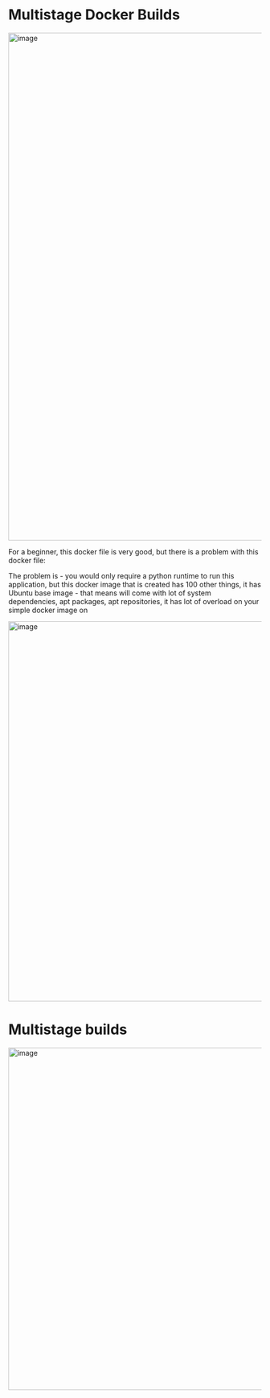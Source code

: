 
# Multistage Docker Builds


<img width="1607" height="1011" alt="image" src="https://github.com/user-attachments/assets/8bdbd7dd-ef91-4735-8916-4f8a28e9a359" />

For a beginner, this docker file is very good, but there is a problem with this docker file:

 The problem is - you would only require a python runtime to run this application, but this docker image that is created has 100 other things, it has Ubuntu base image - that means will come with lot of system dependencies, apt packages, apt repositories, it has lot of overload on your simple docker image on 


<img width="1182" height="757" alt="image" src="https://github.com/user-attachments/assets/2afd35fb-6dbb-4a65-83fb-b1c4c0c7bcd6" />



# Multistage builds

<img width="1097" height="682" alt="image" src="https://github.com/user-attachments/assets/8ee8d1cb-ff0c-4e58-9c15-7b833474e952" />
